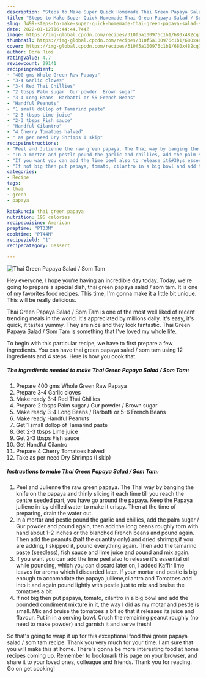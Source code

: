```yaml
---
description: "Steps to Make Super Quick Homemade Thai Green Papaya Salad / Som Tam"
title: "Steps to Make Super Quick Homemade Thai Green Papaya Salad / Som Tam"
slug: 3499-steps-to-make-super-quick-homemade-thai-green-papaya-salad-som-tam
date: 2022-01-12T16:44:44.744Z
image: https://img-global.cpcdn.com/recipes/310f5a100976c1b1/680x482cq70/thai-green-papaya-salad-som-tam-recipe-main-photo.jpg
thumbnail: https://img-global.cpcdn.com/recipes/310f5a100976c1b1/680x482cq70/thai-green-papaya-salad-som-tam-recipe-main-photo.jpg
cover: https://img-global.cpcdn.com/recipes/310f5a100976c1b1/680x482cq70/thai-green-papaya-salad-som-tam-recipe-main-photo.jpg
author: Dora Rios
ratingvalue: 4.7
reviewcount: 29141
recipeingredient:
- "400 gms Whole Green Raw Papaya"
- "3-4 Garlic cloves"
- "3-4 Red Thai Chillies"
- "2 tbsps Palm sugar  Gur powder  Brown sugar"
- "3-4 Long Beans  Barbatti or 56 French Beans"
- "Handful Peanuts"
- "1 small dollop of Tamarind paste"
- "2-3 tbsps Lime juice"
- "2-3 tbsps Fish sauce"
- "Handful Cilantro"
- "4 Cherry Tomatoes halved"
- " as per need Dry Shrimps I skip"
recipeinstructions:
- "Peel and Julienne the raw green papaya. The Thai way by banging the knife on the papaya and thinly slicing it each time till you reach the centre seeded part, you have go around the papaya. Keep the Papaya julliene in icy chilled water to make it crispy. Then at the time of preparing, drain the water out."
- "In a mortar and pestle pound the garlic and chillies, add the palm sugar / Gur powder and pound again, then add the long beans roughly torn with hand about 1-2 inches or the blanched French beans and pound again. Then add the peanuts (half the quantity only) and dried shrimps,if you are adding, I skipped it, pound everything again. Then add the tamarind paste (seedless), fish sauce and lime juice and pound and mix again."
- "If you want you can add the lime peel also to release it&#39;s essential oil while pounding, which you can discard later on, I added Kaffir lime leaves for aroma which I discarded later. If your mortar and pestle is big enough to accomodate the papaya julliene,cilantro and Tomatoes add into it and again pound lightly with pestle just to mix and bruise the tomatoes a bit."
- "If not big then put papaya, tomato, cilantro in a big bowl and add the pounded condiment mixture in it, the way I did as my motar and pestle is small. Mix and bruise the tomatoes a bit so that it releases its juice and flavour. Put in in a serving bowl. Crush the remaining peanut roughly (no need to make powder) and garnish it and serve fresh!"
categories:
- Recipe
tags:
- thai
- green
- papaya

katakunci: thai green papaya 
nutrition: 195 calories
recipecuisine: American
preptime: "PT33M"
cooktime: "PT44M"
recipeyield: "1"
recipecategory: Dessert

---
```



![Thai Green Papaya Salad / Som Tam](https://img-global.cpcdn.com/recipes/310f5a100976c1b1/680x482cq70/thai-green-papaya-salad-som-tam-recipe-main-photo.jpg)

Hey everyone, I hope you're having an incredible day today. Today, we're going to prepare a special dish, thai green papaya salad / som tam. It is one of my favorites food recipes. This time, I'm gonna make it a little bit unique. This will be really delicious.



Thai Green Papaya Salad / Som Tam is one of the most well liked of recent trending meals in the world. It's appreciated by millions daily. It's easy, it's quick, it tastes yummy. They are nice and they look fantastic. Thai Green Papaya Salad / Som Tam is something that I've loved my whole life.


To begin with this particular recipe, we have to first prepare a few ingredients. You can have thai green papaya salad / som tam using 12 ingredients and 4 steps. Here is how you cook that.

<!--inarticleads1-->

##### The ingredients needed to make Thai Green Papaya Salad / Som Tam:

1. Prepare 400 gms Whole Green Raw Papaya
1. Prepare 3-4 Garlic cloves
1. Make ready 3-4 Red Thai Chillies
1. Prepare 2 tbsps Palm sugar / Gur powder / Brown sugar
1. Make ready 3-4 Long Beans / Barbatti or 5-6 French Beans
1. Make ready Handful Peanuts
1. Get 1 small dollop of Tamarind paste
1. Get 2-3 tbsps Lime juice
1. Get 2-3 tbsps Fish sauce
1. Get Handful Cilantro
1. Prepare 4 Cherry Tomatoes halved
1. Take  as per need Dry Shrimps (I skip)




<!--inarticleads2-->

##### Instructions to make Thai Green Papaya Salad / Som Tam:

1. Peel and Julienne the raw green papaya. The Thai way by banging the knife on the papaya and thinly slicing it each time till you reach the centre seeded part, you have go around the papaya. Keep the Papaya julliene in icy chilled water to make it crispy. Then at the time of preparing, drain the water out.
1. In a mortar and pestle pound the garlic and chillies, add the palm sugar / Gur powder and pound again, then add the long beans roughly torn with hand about 1-2 inches or the blanched French beans and pound again. Then add the peanuts (half the quantity only) and dried shrimps,if you are adding, I skipped it, pound everything again. Then add the tamarind paste (seedless), fish sauce and lime juice and pound and mix again.
1. If you want you can add the lime peel also to release it&#39;s essential oil while pounding, which you can discard later on, I added Kaffir lime leaves for aroma which I discarded later. If your mortar and pestle is big enough to accomodate the papaya julliene,cilantro and Tomatoes add into it and again pound lightly with pestle just to mix and bruise the tomatoes a bit.
1. If not big then put papaya, tomato, cilantro in a big bowl and add the pounded condiment mixture in it, the way I did as my motar and pestle is small. Mix and bruise the tomatoes a bit so that it releases its juice and flavour. Put in in a serving bowl. Crush the remaining peanut roughly (no need to make powder) and garnish it and serve fresh!




So that's going to wrap it up for this exceptional food thai green papaya salad / som tam recipe. Thank you very much for your time. I am sure that you will make this at home. There's gonna be more interesting food at home recipes coming up. Remember to bookmark this page on your browser, and share it to your loved ones, colleague and friends. Thank you for reading. Go on get cooking!
